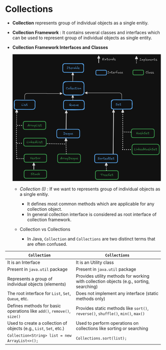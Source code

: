 # Collections

* **Collection** represents group of individual objects as a single enitiy.

* **Collection Framework** : It contains several classes and interfaces which can be used to represent group of individual objects as single entity.

* **Collection Framework Interfaces and Classes**

    ![Logo](CollectionFrameworkClassAndInterface.png)

    - *Collection (I)* : If we want to  represents group of individual objects as a single enitiy.

        - It defines most common methods which are applicable for any collection object.
        - In general collection interface is considered as root interface of collection framework.

    
    - Collection vs Collections
        * In Java, `Collection` and `Collections` are two distinct terms that are often confused.

| `Collection`                                      | `Collections`                                      |
|---------------------------------------------------|---------------------------------------------------|
|It is an Interface                                         |It is an Utility class                                      |
|Present in `java.util` package                                       |Present in `java.util` package                                      |
| Represents a group of individual objects (elements) | Provides utility methods for working with collection objects (e.g., sorting, searching) |
| The root interface for `List`, `Set`, `Queue`, etc. | Does not implement any interface (static methods only) |
| Defines methods for basic operations like `add()`, `remove()`, `size()` | Provides static methods like `sort()`, `reverse()`, `shuffle()`, `min()`, `max()` |
| Used to create a collection of objects (e.g., `List`, `Set`, etc.) | Used to perform operations on collections like sorting or searching |
| `Collection<String> list = new ArrayList<>();`    | `Collections.sort(list);`                         |


